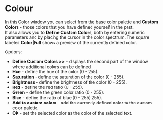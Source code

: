 # Colour
 
In this Color window you can select from the base color palette and **Custom Colors** - those colors that you have defined yourself in the past.  
 It also allows you to **Define Custom Colors**, both by entering numeric parameters and by placing the cursor in the color spectrum. The square labeled **Color|Full** shows a preview of the currently defined color.
 
Options:

- **Define Custom Colors &gt;&gt;** - displays the second part of the window where additional colors can be defined.
- **Hue** - define the hue of the color (0 - 255).
- **Saturation** - define the saturation of the color (0 - 255).
- **Brightness** - define the brightness of the color (0 - 255).
- **Red** - define the red ratio (0 -
 255).
- **Green** - define the green color ratio (0 -
 255).
- **Blue** - define the ratio of blue (0 - 255)
 255).
- **Add to custom colors** - add the currently defined color to the custom color palette.
- **OK** - set the selected color as the color of the selected text.
